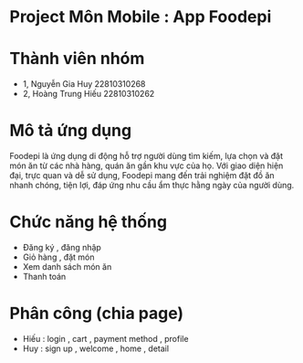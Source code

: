 # Project Môn Mobile : App Foodepi 
# Thành viên nhóm 
- 1, Nguyễn Gia Huy      22810310268 
- 2, Hoàng Trung Hiếu    22810310262 
# Mô tả ứng dụng 
Foodepi là ứng dụng di động hỗ trợ người dùng tìm kiếm, lựa chọn và đặt món ăn từ các nhà hàng, quán ăn gần khu vực của họ. Với giao diện hiện đại, trực quan và dễ sử dụng, Foodepi mang đến trải nghiệm đặt đồ ăn nhanh chóng, tiện lợi, đáp ứng nhu cầu ẩm thực hằng ngày của người dùng.
# Chức năng hệ thống 
- Đăng ký , đăng nhập
- Giỏ hàng , đặt món
- Xem danh sách món ăn
- Thanh toán
# Phân công (chia page)
- Hiếu :  login , cart , payment method , profile 
- Huy  :  sign up , welcome , home , detail 
